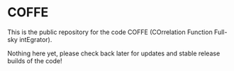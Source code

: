 # COFFE
This is the public repository for the code COFFE (COrrelation Function Full-sky intEgrator).

Nothing here yet, please check back later for updates and stable release builds of the code!
